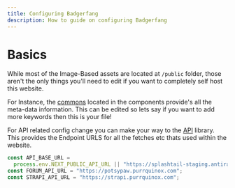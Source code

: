 ```yaml
---
title: Configuring Badgerfang
description: How to guide on configuring Badgerfang
---
```


# Basics

While most of the Image-Based assets are located at `/public` folder, those aren't the only things you'll need to edit if you want to completely self host this website.

For Instance, the [commons](https://github.com/Anti-Raid/badgerfang-next/blob/production/src/components/common.ts) located in the components provide's all the meta-data information. This can be edited so lets say if you want to add more keywords then this is your file!

For API related config change you can make your way to the [API]() library. This provides the Endpoint URLS for all the fetches etc thats used within the website.

```ts lineNumbers=14
const API_BASE_URL =
  process.env.NEXT_PUBLIC_API_URL || "https://splashtail-staging.antiraid.xyz";
const FORUM_API_URL = "https://potsypaw.purrquinox.com";
const STRAPI_API_URL = "https://strapi.purrquinox.com";
```
